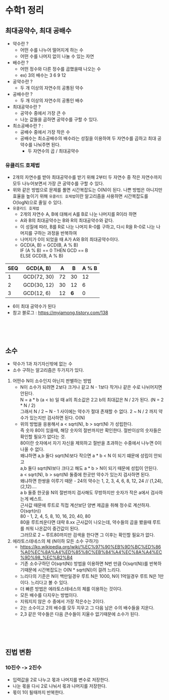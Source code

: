 # 수학1 정리
## 최대공약수, 최대 공배수
- 약수란 ?
    - 어떤 수를 나누어 떨어지게 하는 수
    - 어떤 수를 나머지 없이 나눌 수 있는 자연
- 배수란 ?
    - 어떤 정수와 다른 정수를 곱했을때 나오는 수
    - ex) 3의 배수는 3 6 9 12
- 공약수란 ?
    - 두 개 이상의 자연수의 공통된 약수
- 공배수란 ?
    - 두 개 이상의 자연수의 공통인 배수
- 최대공약수란 ?
    - 공약수 중에서 가장 큰 수
    - 나눈 값들을 곱하면 공약수를 구할 수 있다.
- 최소공배수란 ? : 
    - 공배수 중에서 가장 작은 수
    - 공배수는 최소공배수의 배수라는 성질을 이용하여 두 자연수를 곱하고 최대 공약수를 나눠주면 된다.
        - 두 자연수의 곱 / 최대공약수

### 유클리드 호제법
- 2개의 자연수를 받아 최대공약수를 받기 위해 2부터 두 자연수 중 작은 자연수까지 모두 나누어보면서 가장 큰 공약수를 구할 수 있다.
- 위와 같은 방법으로 문제를 풀면 시간복잡도는 O(N)이 된다. 나쁜 방법은 아니지만 효율을 높이기 위해 `유클리드 호제법`이란 알고리즘을 사용하면 시간복잡도를 O(logN)으로 줄일 수 있다.
- `유클리드 호제법`
    - 2개의 자연수 A, B에 대해서 A를 B로 나눈 나머지를 R이라 하면
    - A와 B의 최대공약수는 B와 R의 최대공약수와 같다.
    - 이 성질에 따라, B를 R로 나눈 나머지 R-0를 구하고, 다시 R을 R-0로 나눈 나머지를 구하는 과정을 반복하여
    - 나머지가 0이 되었을 때 A가 A와 B의 최대공약수이다.
    - GCD(A, B) = GCD(B, A % B) <br>
      IF (A % B) == 0 THEN GCD == B <br>
      ELSE GCD(B, A % B)
     
|SEQ|GCD(A, B)|A|B|A % B|
|-----------|-----------|-----------|-----------|-----------|
|1|GCD(72, 30) |72|30|12|
|2|GCD(30, 12) |30|12|6|
|3|GCD(12, 6) |12|**6**|0|
- 6이 최대 공약수가 된다
- 참고 블로그 : https://myjamong.tistory.com/138

<br>
<br>
<br>

## 소수
- 약수가 1과 자기자신밖에 없는 수
- 소수 구하는 알고리즘은 두가지가 있다.
1. 어떤수 N이 소수인지 아닌지 판별하는 방법
    - N이 소수가 되려면 2보다 크거나 같고 N - 1보다 작거나 같은 수로 나뉘어지면 안된다. <br>
    N = a * b (a < b) 일 때 a의 최소값은 2고 b의 최대값은 N / 2가 된다. (N = 2 * N / 2) <br>
    그래서 N / 2 ~ N - 1 사이에는 약수가 절대 존재할 수 없다. 2 ~ N / 2 까지 약수가 있는지만 검사하면 된다. O(N)
    - 위의 방법을 응용해서 a < sqrt(N), b > sqrt(N) 가 성립한다. <br>
    즉 숫자 80이 있을때, 해당 숫자의 절반까지만 확인한다. 절반이상의 숫자들은 확인할 필요가 없다는 것. <br>
    80이란 숫자에서 자기 자신을 제외하고 절반을 초과하는 수중에서 나누면 0이 나올 수 없다. <br>
    왜냐하면 a,b 둘다 sqrt(N)보다 작으면 a * b < N 이 되기 떄문에 성립이 안되고 <br>
    a,b 둘다 sqrt(N)보다 크다고 해도 a * b > N이 되기 때문에 성립이 안된다. <br>
    a < sqrt(N), b > sqrt(N) 둘중에 한곳만 약수가 있는지 검사하면 된다. <br>
    왜냐하면 한쌍을 이루기 때문 - 24의 약수는 1, 2, 3, 4, 6, 8, 12, 24 // (1,24), (2,12).... <br>
    a b 둘중 한곳을 N의 절반까지 검사해도 무방하지만 숫자가 작은 a에서 검사하는게 베스트. <br>
    근사값 때문에 루트로 직접 계산보단 양변 제곱을 취해 정수로 계산하자. O(sqrt(n)) <br>
    80 - 1, 2, 4, 5, 8, 10, 16, 20, 40, 80 <br>
    80을 루트씌운다면 대략 8.xx 근사값이 나오는데, 약수들의 곱을 봤을때 루트를 씌워 나온값이 중간값이 된다. <br>
    그러므로 2 ~ 루트80까지만 검색을 한다면 그 이후는 확인할 필요가 없다.
2. 에라토스테네스의 체 (N이하 모든 소수 구하기)
    - https://ko.wikipedia.org/wiki/%EC%97%90%EB%9D%BC%ED%86%A0%EC%8A%A4%ED%85%8C%EB%84%A4%EC%8A%A4%EC%9D%98_%EC%B2%B4
    - 기존 소수구하던 O(sqrt(N)) 방법을 이용하면 N번 만큼 O(sqrt(N))를 반복하기때문에 시간복잡도는 O(N * sqrt(N))이 걸려 느리다.
    - 느리다의 기준은 N이 백만일경우 루트 N은 1000, N이 1억일경우 루트 N은 1만이다. 느리다고 볼 수 있다.
    - 더 빠른 방법은 에라토스테네스의 체를 이용하는 것이다.
    - 모든 배수를 다지우는 방법이다.
    - 지워지지 않은 수 중에서 가장 작은수는 2이다.
    - 2는 소수이고 2의 배수를 모두 지우고 그 다음 남은 수의 배수들을 지운다.
    - 2,3 같은 약수들은 다음 큰수들이 지울수 없기때문에 소수가 된다.

<br>
<br>
<br>

## 진법 변환
### 10진수 -> 2진수
- 입력값을 2로 나누고 몫과 나머지를 변수로 저장한다.
- 나눈 몫을 다시 2로 나눠서 몫과 나머지를 저장한다.
- 몫이 1이 될때까지 반복한다.
